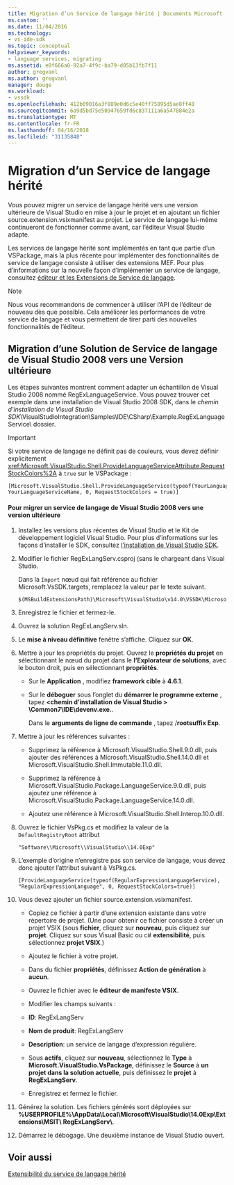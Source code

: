 ```yaml
---
title: Migration d’un Service de langage hérité | Documents Microsoft
ms.custom: ''
ms.date: 11/04/2016
ms.technology:
- vs-ide-sdk
ms.topic: conceptual
helpviewer_keywords:
- language services, migrating
ms.assetid: e0f666a0-92a7-4f9c-ba79-d05b13fb7f11
author: gregvanl
ms.author: gregvanl
manager: douge
ms.workload:
- vssdk
ms.openlocfilehash: 412b09016a3f889e0d6c5e40ff75895d5ae8ff48
ms.sourcegitcommit: 6a9d5bd75e50947659fd6c837111a6a547884e2a
ms.translationtype: MT
ms.contentlocale: fr-FR
ms.lasthandoff: 04/16/2018
ms.locfileid: "31135848"
---
```

# <a name="migrating-a-legacy-language-service"></a>Migration d’un Service de langage hérité
Vous pouvez migrer un service de langage hérité vers une version ultérieure de Visual Studio en mise à jour le projet et en ajoutant un fichier source.extension.vsixmanifest au projet. Le service de langage lui-même continueront de fonctionner comme avant, car l’éditeur Visual Studio adapte.  
  
 Les services de langage hérité sont implémentés en tant que partie d’un VSPackage, mais la plus récente pour implémenter des fonctionnalités de service de langage consiste à utiliser des extensions MEF. Pour plus d’informations sur la nouvelle façon d’implémenter un service de langage, consultez [éditeur et les Extensions de Service de langage](../../extensibility/editor-and-language-service-extensions.md).  
  
> [!NOTE]
>  Nous vous recommandons de commencer à utiliser l’API de l’éditeur de nouveau dès que possible. Cela améliorer les performances de votre service de langage et vous permettent de tirer parti des nouvelles fonctionnalités de l’éditeur.  
  
## <a name="migrating-a-visual-studio-2008-language-service-solution-to-a-later-version"></a>Migration d’une Solution de Service de langage de Visual Studio 2008 vers une Version ultérieure  
 Les étapes suivantes montrent comment adapter un échantillon de Visual Studio 2008 nommé RegExLanguageService. Vous pouvez trouver cet exemple dans une installation de Visual Studio 2008 SDK, dans le *chemin d’installation de Visual Studio SDK*\VisualStudioIntegration\Samples\IDE\CSharp\Example.RegExLanguageService\ dossier.  
  
> [!IMPORTANT]
>  Si votre service de langage ne définit pas de couleurs, vous devez définir explicitement <xref:Microsoft.VisualStudio.Shell.ProvideLanguageServiceAttribute.RequestStockColors%2A> à `true` sur le VSPackage :  
  
```  
[Microsoft.VisualStudio.Shell.ProvideLanguageService(typeof(YourLanguageService), YourLanguageServiceName, 0, RequestStockColors = true)]  
```  
  
#### <a name="to-migrate-a-visual-studio-2008-language-service-to-a-later-version"></a>Pour migrer un service de langage de Visual Studio 2008 vers une version ultérieure  
  
1.  Installez les versions plus récentes de Visual Studio et le Kit de développement logiciel Visual Studio. Pour plus d’informations sur les façons d’installer le SDK, consultez [l’installation de Visual Studio SDK](../../extensibility/installing-the-visual-studio-sdk.md).  
  
2.  Modifier le fichier RegExLangServ.csproj (sans le chargeant dans Visual Studio.  
  
     Dans la `Import` nœud qui fait référence au fichier Microsoft.VsSDK.targets, remplacez la valeur par le texte suivant.  
  
    ```  
    $(MSBuildExtensionsPath)\Microsoft\VisualStudio\v14.0\VSSDK\Microsoft.VsSDK.targets  
    ```  
  
3.  Enregistrez le fichier et fermez-le.  
  
4.  Ouvrez la solution RegExLangServ.sln.  
  
5.  Le **mise à niveau définitive** fenêtre s’affiche. Cliquez sur **OK**.  
  
6.  Mettre à jour les propriétés du projet. Ouvrez le **propriétés du projet** en sélectionnant le nœud du projet dans le **l’Explorateur de solutions**, avec le bouton droit, puis en sélectionnant **propriétés**.  
  
    -   Sur le **Application** , modifiez **framework cible** à **4.6.1**.  
  
    -   Sur le **déboguer** sous l’onglet du **démarrer le programme externe** , tapez  **\<chemin d’installation de Visual Studio > \Common7\IDE\devenv.exe.**.  
  
         Dans le **arguments de ligne de commande** , tapez /**rootsuffix Exp**.  
  
7.  Mettre à jour les références suivantes :  
  
    -   Supprimez la référence à Microsoft.VisualStudio.Shell.9.0.dll, puis ajouter des références à Microsoft.VisualStudio.Shell.14.0.dll et Microsoft.VisualStudio.Shell.Immutable.11.0.dll.  
  
    -   Supprimez la référence à Microsoft.VisualStudio.Package.LanguageService.9.0.dll, puis ajoutez une référence à Microsoft.VisualStudio.Package.LanguageService.14.0.dll.  
  
    -   Ajoutez une référence à Microsoft.VisualStudio.Shell.Interop.10.0.dll.  
  
8.  Ouvrez le fichier VsPkg.cs et modifiez la valeur de la `DefaultRegistryRoot` attribut  
  
    ```  
    "Software\\Microsoft\\VisualStudio\\14.0Exp"  
    ```  
  
9. L’exemple d’origine n’enregistre pas son service de langage, vous devez donc ajouter l’attribut suivant à VsPkg.cs.  
  
    ```  
    [ProvideLanguageService(typeof(RegularExpressionLanguageService), "RegularExpressionLanguage", 0, RequestStockColors=true)]  
    ```  
  
10. Vous devez ajouter un fichier source.extension.vsixmanifest.  
  
    -   Copiez ce fichier à partir d’une extension existante dans votre répertoire de projet. (Une pour obtenir ce fichier consiste à créer un projet VSIX (sous **fichier**, cliquez sur **nouveau**, puis cliquez sur **projet**. Cliquez sur sous Visual Basic ou c# **extensibilité**, puis sélectionnez **projet VSIX**.)  
  
    -   Ajoutez le fichier à votre projet.  
  
    -   Dans du fichier **propriétés**, définissez **Action de génération** à **aucun**.  
  
    -   Ouvrez le fichier avec le **éditeur de manifeste VSIX**.  
  
    -   Modifier les champs suivants :  
  
    -   **ID**: RegExLangServ  
  
    -   **Nom de produit**: RegExLangServ  
  
    -   **Description**: un service de langage d’expression régulière.  
  
    -   Sous **actifs**, cliquez sur **nouveau**, sélectionnez le **Type** à **Microsoft.VisualStudio.VsPackage**, définissez le **Source** à **un projet dans la solution actuelle**, puis définissez le **projet** à **RegExLangServ**.  
  
    -   Enregistrez et fermez le fichier.  
  
11. Générez la solution. Les fichiers générés sont déployées sur **%USERPROFILE%\AppData\Local\Microsoft\VisualStudio\14.0Exp\Extensions\MSIT\ RegExLangServ\\**.  
  
12. Démarrez le débogage. Une deuxième instance de Visual Studio ouvert.  
  
## <a name="see-also"></a>Voir aussi  
 [Extensibilité du service de langage hérité](../../extensibility/internals/legacy-language-service-extensibility.md)